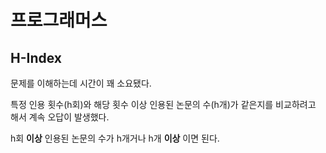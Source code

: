 # 프로그래머스

##  H-Index

문제를 이해하는데 시간이 꽤 소요됐다. 

특정 인용 횟수(h회)와 해당 횟수 이상 인용된 논문의 수(h개)가 같은지를 비교하려고 해서 계속 오답이 발생했다.

h회 **이상** 인용된 논문의 수가 h개거나 h개 **이상** 이면 된다.


